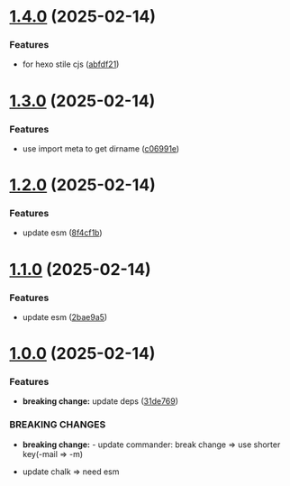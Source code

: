 # [1.4.0](https://github.com/tardis-ksh/hexo-seo-submit/compare/v1.3.0...v1.4.0) (2025-02-14)


### Features

* for hexo stile cjs ([abfdf21](https://github.com/tardis-ksh/hexo-seo-submit/commit/abfdf216bbafa72b7cb0f9a6d37328e6229ed4a6))



# [1.3.0](https://github.com/tardis-ksh/hexo-seo-submit/compare/v1.2.0...v1.3.0) (2025-02-14)


### Features

* use import meta to get dirname ([c06991e](https://github.com/tardis-ksh/hexo-seo-submit/commit/c06991ed46a7d9300f996af11ccce4b514552b25))



# [1.2.0](https://github.com/tardis-ksh/hexo-seo-submit/compare/v1.1.0...v1.2.0) (2025-02-14)


### Features

* update esm ([8f4cf1b](https://github.com/tardis-ksh/hexo-seo-submit/commit/8f4cf1bc83a600a09b0a8525a66b0dbf9915219e))



# [1.1.0](https://github.com/tardis-ksh/hexo-seo-submit/compare/v1.0.0...v1.1.0) (2025-02-14)


### Features

* update esm ([2bae9a5](https://github.com/tardis-ksh/hexo-seo-submit/commit/2bae9a5ef5a3802e9e36890cb04dff29332cddb7))



# [1.0.0](https://github.com/tardis-ksh/hexo-seo-submit/compare/v0.15.0...v1.0.0) (2025-02-14)


### Features

* **breaking change:** update deps ([31de769](https://github.com/tardis-ksh/hexo-seo-submit/commit/31de76932f2f18ba3024b6f0fdbe1335c6b0e1fb))


### BREAKING CHANGES

* **breaking change:** - update commander: break change => use shorter key(-mail => -m)

- update chalk => need esm




